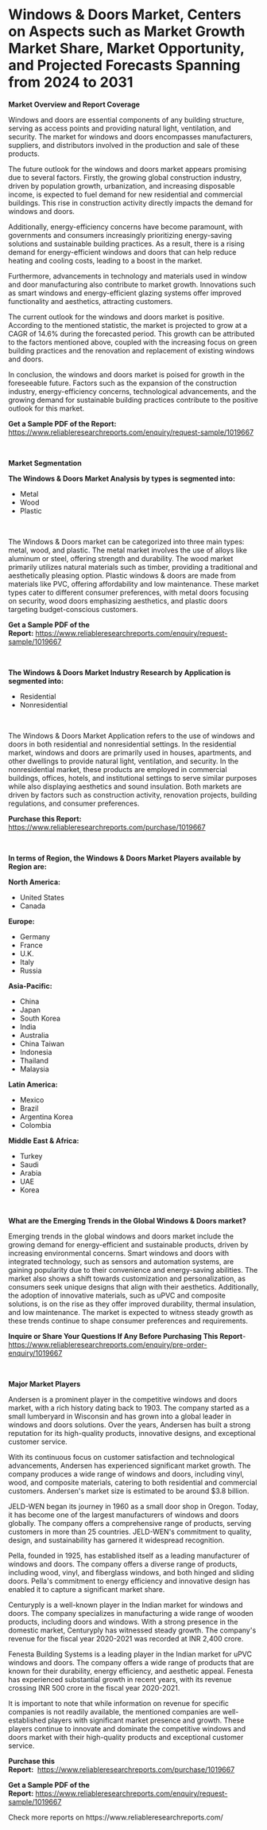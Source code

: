 <p><h1>Windows & Doors Market, Centers on Aspects such as Market Growth Market Share, Market Opportunity, and Projected Forecasts Spanning from 2024 to 2031</h1></p><p><strong>Market Overview and Report Coverage</strong></p>
<p><p>Windows and doors are essential components of any building structure, serving as access points and providing natural light, ventilation, and security. The market for windows and doors encompasses manufacturers, suppliers, and distributors involved in the production and sale of these products.</p><p>The future outlook for the windows and doors market appears promising due to several factors. Firstly, the growing global construction industry, driven by population growth, urbanization, and increasing disposable income, is expected to fuel demand for new residential and commercial buildings. This rise in construction activity directly impacts the demand for windows and doors.</p><p>Additionally, energy-efficiency concerns have become paramount, with governments and consumers increasingly prioritizing energy-saving solutions and sustainable building practices. As a result, there is a rising demand for energy-efficient windows and doors that can help reduce heating and cooling costs, leading to a boost in the market.</p><p>Furthermore, advancements in technology and materials used in window and door manufacturing also contribute to market growth. Innovations such as smart windows and energy-efficient glazing systems offer improved functionality and aesthetics, attracting customers.</p><p>The current outlook for the windows and doors market is positive. According to the mentioned statistic, the market is projected to grow at a CAGR of 14.6% during the forecasted period. This growth can be attributed to the factors mentioned above, coupled with the increasing focus on green building practices and the renovation and replacement of existing windows and doors.</p><p>In conclusion, the windows and doors market is poised for growth in the foreseeable future. Factors such as the expansion of the construction industry, energy-efficiency concerns, technological advancements, and the growing demand for sustainable building practices contribute to the positive outlook for this market.</p></p>
<p><strong>Get a Sample PDF of the Report:</strong> <a href="https://www.reliableresearchreports.com/enquiry/request-sample/1019667">https://www.reliableresearchreports.com/enquiry/request-sample/1019667</a></p>
<p>&nbsp;</p>
<p><strong>Market Segmentation</strong></p>
<p><strong>The Windows & Doors Market Analysis by types is segmented into:</strong></p>
<p><ul><li>Metal</li><li>Wood</li><li>Plastic</li></ul></p>
<p>&nbsp;</p>
<p><p>The Windows & Doors market can be categorized into three main types: metal, wood, and plastic. The metal market involves the use of alloys like aluminum or steel, offering strength and durability. The wood market primarily utilizes natural materials such as timber, providing a traditional and aesthetically pleasing option. Plastic windows & doors are made from materials like PVC, offering affordability and low maintenance. These market types cater to different consumer preferences, with metal doors focusing on security, wood doors emphasizing aesthetics, and plastic doors targeting budget-conscious customers.</p></p>
<p><strong>Get a Sample PDF of the Report:</strong>&nbsp;<a href="https://www.reliableresearchreports.com/enquiry/request-sample/1019667">https://www.reliableresearchreports.com/enquiry/request-sample/1019667</a></p>
<p>&nbsp;</p>
<p><strong>The Windows & Doors Market Industry Research by Application is segmented into:</strong></p>
<p><ul><li>Residential</li><li>Nonresidential</li></ul></p>
<p>&nbsp;</p>
<p><p>The Windows & Doors Market Application refers to the use of windows and doors in both residential and nonresidential settings. In the residential market, windows and doors are primarily used in houses, apartments, and other dwellings to provide natural light, ventilation, and security. In the nonresidential market, these products are employed in commercial buildings, offices, hotels, and institutional settings to serve similar purposes while also displaying aesthetics and sound insulation. Both markets are driven by factors such as construction activity, renovation projects, building regulations, and consumer preferences.</p></p>
<p><strong>Purchase this Report:</strong>&nbsp; <a href="https://www.reliableresearchreports.com/purchase/1019667">https://www.reliableresearchreports.com/purchase/1019667</a></p>
<p>&nbsp;</p>
<p><strong>In terms of Region, the Windows & Doors Market Players available by Region are:</strong></p>
<p>
    <p> <strong> North America: </strong>
        <ul>
            <li>United States</li>
            <li>Canada</li>
        </ul>
        </p> 
    <p> <strong> Europe: </strong>
        <ul>
            <li>Germany</li>
            <li>France</li>
            <li>U.K.</li>
            <li>Italy</li>
            <li>Russia</li>
        </ul>
        </p> 
    <p> <strong> Asia-Pacific: </strong>
        <ul>
            <li>China</li>
            <li>Japan</li>
            <li>South Korea</li>
            <li>India</li>
            <li>Australia</li>
            <li>China Taiwan</li>
            <li>Indonesia</li>
            <li>Thailand</li>
            <li>Malaysia</li>
        </ul>
        </p> 
    <p> <strong> Latin America: </strong>
        <ul>
            <li>Mexico</li>
            <li>Brazil</li>
            <li>Argentina Korea</li>
            <li>Colombia</li>
        </ul>
        </p> 
    <p> <strong> Middle East & Africa: </strong>
        <ul>
            <li>Turkey</li>
            <li>Saudi</li>
            <li>Arabia</li>
            <li>UAE</li>
            <li>Korea</li>
        </ul>
    </p>
    </p>
<p>&nbsp;</p>
<p><strong>What are the Emerging Trends in the Global Windows & Doors market?</strong></p>
<p><p>Emerging trends in the global windows and doors market include the growing demand for energy-efficient and sustainable products, driven by increasing environmental concerns. Smart windows and doors with integrated technology, such as sensors and automation systems, are gaining popularity due to their convenience and energy-saving abilities. The market also shows a shift towards customization and personalization, as consumers seek unique designs that align with their aesthetics. Additionally, the adoption of innovative materials, such as uPVC and composite solutions, is on the rise as they offer improved durability, thermal insulation, and low maintenance. The market is expected to witness steady growth as these trends continue to shape consumer preferences and requirements.</p></p>
<p><strong>Inquire or Share Your Questions If Any Before Purchasing This Report</strong>- <a href="https://www.reliableresearchreports.com/enquiry/pre-order-enquiry/1019667">https://www.reliableresearchreports.com/enquiry/pre-order-enquiry/1019667</a></p>
<p>&nbsp;</p>
<p><strong>Major Market Players</strong></p>
<p><p>Andersen is a prominent player in the competitive windows and doors market, with a rich history dating back to 1903. The company started as a small lumberyard in Wisconsin and has grown into a global leader in windows and doors solutions. Over the years, Andersen has built a strong reputation for its high-quality products, innovative designs, and exceptional customer service.</p><p>With its continuous focus on customer satisfaction and technological advancements, Andersen has experienced significant market growth. The company produces a wide range of windows and doors, including vinyl, wood, and composite materials, catering to both residential and commercial customers. Andersen's market size is estimated to be around $3.8 billion.</p><p>JELD-WEN began its journey in 1960 as a small door shop in Oregon. Today, it has become one of the largest manufacturers of windows and doors globally. The company offers a comprehensive range of products, serving customers in more than 25 countries. JELD-WEN's commitment to quality, design, and sustainability has garnered it widespread recognition.</p><p>Pella, founded in 1925, has established itself as a leading manufacturer of windows and doors. The company offers a diverse range of products, including wood, vinyl, and fiberglass windows, and both hinged and sliding doors. Pella's commitment to energy efficiency and innovative design has enabled it to capture a significant market share.</p><p>Centuryply is a well-known player in the Indian market for windows and doors. The company specializes in manufacturing a wide range of wooden products, including doors and windows. With a strong presence in the domestic market, Centuryply has witnessed steady growth. The company's revenue for the fiscal year 2020-2021 was recorded at INR 2,400 crore.</p><p>Fenesta Building Systems is a leading player in the Indian market for uPVC windows and doors. The company offers a wide range of products that are known for their durability, energy efficiency, and aesthetic appeal. Fenesta has experienced substantial growth in recent years, with its revenue crossing INR 500 crore in the fiscal year 2020-2021.</p><p>It is important to note that while information on revenue for specific companies is not readily available, the mentioned companies are well-established players with significant market presence and growth. These players continue to innovate and dominate the competitive windows and doors market with their high-quality products and exceptional customer service.</p></p>
<p><strong>Purchase this Report:</strong>&nbsp;&nbsp;<a href="https://www.reliableresearchreports.com/purchase/1019667">https://www.reliableresearchreports.com/purchase/1019667</a></p>
<p></p>
<p><strong>Get a Sample PDF of the Report:</strong>&nbsp;<a href="https://www.reliableresearchreports.com/enquiry/request-sample/1019667">https://www.reliableresearchreports.com/enquiry/request-sample/1019667</a></p>
<p>Check more reports on https://www.reliableresearchreports.com/</p>